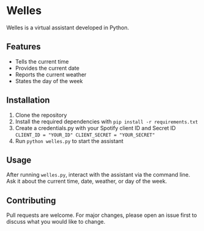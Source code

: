 # Welles

Welles is a virtual assistant developed in Python.

## Features

- Tells the current time
- Provides the current date
- Reports the current weather
- States the day of the week

## Installation

1. Clone the repository
2. Install the required dependencies with `pip install -r requirements.txt`
3. Create a credentials.py with your Spotify client ID and Secret ID `CLIENT_ID = "YOUR_ID" CLIENT_SECRET = "YOUR_SECRET"`
4. Run `python welles.py` to start the assistant

## Usage

After running `welles.py`, interact with the assistant via the command line. Ask it about the current time, date, weather, or day of the week.

## Contributing

Pull requests are welcome. For major changes, please open an issue first to discuss what you would like to change.
